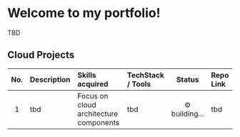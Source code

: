 # Welcome to my portfolio!

TBD

## Cloud Projects

| No. | Description | Skills acquired | TechStack / Tools | Status | Repo Link |
| :-: | :---------- | :-------------- | :---------------- | :----: | :-------- |
| 1 | tbd | Focus on cloud architecture components | tbd | ⚙️ building... | tbd | 

